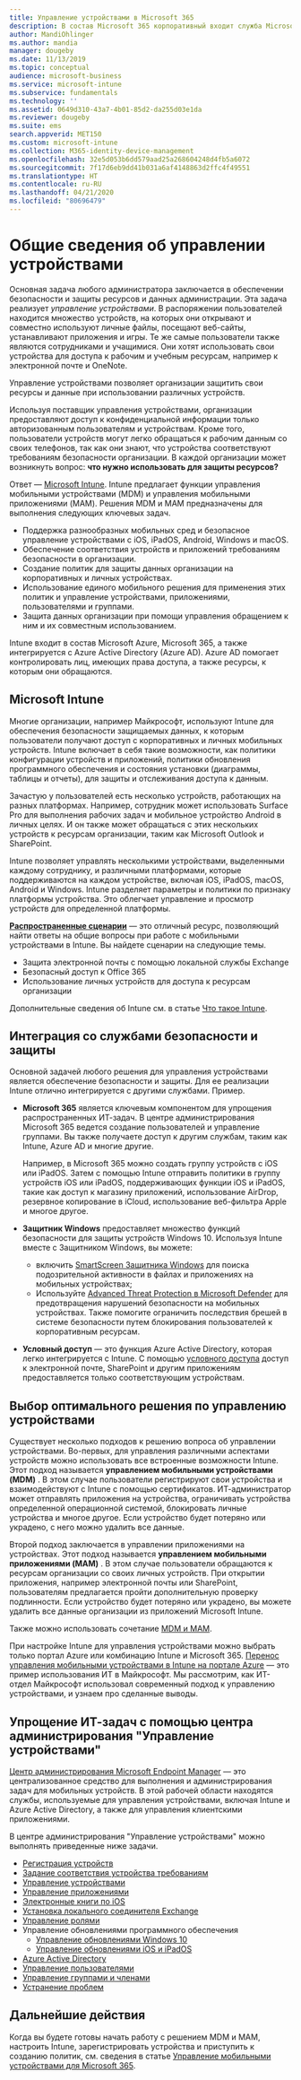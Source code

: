```yaml
---
title: Управление устройствами в Microsoft 365
description: В состав Microsoft 365 корпоративный входит служба Microsoft Intune. Как Intune обеспечивает управление мобильными устройствами и мобильными приложениями для вашей организации? Изучите распространенные сценарии и используйте Intune для развертывания Microsoft 365 в вашей среде.
author: MandiOhlinger
ms.author: mandia
manager: dougeby
ms.date: 11/13/2019
ms.topic: conceptual
audience: microsoft-business
ms.service: microsoft-intune
ms.subservice: fundamentals
ms.technology: ''
ms.assetid: 0649d310-43a7-4b01-85d2-da255d03e1da
ms.reviewer: dougeby
ms.suite: ems
search.appverid: MET150
ms.custom: microsoft-intune
ms.collection: M365-identity-device-management
ms.openlocfilehash: 32e5d053b6dd579aad25a268604248d4fb5a6072
ms.sourcegitcommit: 7f17d6eb9dd41b031a6af4148863d2ffc4f49551
ms.translationtype: HT
ms.contentlocale: ru-RU
ms.lasthandoff: 04/21/2020
ms.locfileid: "80696479"
---
```

# <a name="device-management-overview"></a>Общие сведения об управлении устройствами

Основная задача любого администратора заключается в обеспечении безопасности и защиты ресурсов и данных администрации. Эта задача реализует *управление устройствами*. В распоряжении пользователей находится множество устройств, на которых они открывают и совместно используют личные файлы, посещают веб-сайты, устанавливают приложения и игры. Те же самые пользователи также являются сотрудниками и учащимися. Они хотят использовать свои устройства для доступа к рабочим и учебным ресурсам, например к электронной почте и OneNote.

Управление устройствами позволяет организации защитить свои ресурсы и данные при использовании различных устройств.

Используя поставщик управления устройствами, организации предоставляют доступ к конфиденциальной информации только авторизованным пользователям и устройствам. Кроме того, пользователи устройств могут легко обращаться к рабочим данным со своих телефонов, так как они знают, что устройства соответствуют требованиям безопасности организации. В каждой организации может возникнуть вопрос: **что нужно использовать для защиты ресурсов?**

Ответ — [Microsoft Intune](what-is-intune.md). Intune предлагает функции управления мобильными устройствами (MDM) и управления мобильными приложениями (MAM). Решения MDM и MAM предназначены для выполнения следующих ключевых задач.

- Поддержка разнообразных мобильных сред и безопасное управление устройствами с iOS, iPadOS, Android, Windows и macOS.
- Обеспечение соответствия устройств и приложений требованиям безопасности в организации.
- Создание политик для защиты данных организации на корпоративных и личных устройствах.
- Использование единого мобильного решения для применения этих политик и управление устройствами, приложениями, пользователями и группами.
- Защита данных организации при помощи управления обращением к ним и их совместным использованием.

Intune входит в состав Microsoft Azure, Microsoft 365, а также интегрируется с Azure Active Directory (Azure AD). Azure AD помогает контролировать лиц, имеющих права доступа, а также ресурсы, к которым они обращаются.

## <a name="microsoft-intune"></a>Microsoft Intune

Многие организации, например Майкрософт, используют Intune для обеспечения безопасности защищаемых данных, к которым пользователи получают доступ с корпоративных и личных мобильных устройств. Intune включает в себя такие возможности, как политики конфигурации устройств и приложений, политики обновления программного обеспечения и состояния установки (диаграммы, таблицы и отчеты), для защиты и отслеживания доступа к данным.

Зачастую у пользователей есть несколько устройств, работающих на разных платформах. Например, сотрудник может использовать Surface Pro для выполнения рабочих задач и мобильное устройство Android в личных целях. И он также может обращаться с этих нескольких устройств к ресурсам организации, таким как Microsoft Outlook и SharePoint.

Intune позволяет управлять несколькими устройствами, выделенными каждому сотруднику, и различными платформами, которые поддерживаются на каждом устройстве, включая iOS, iPadOS, macOS, Android и Windows. Intune разделяет параметры и политики по признаку платформы устройства. Это облегчает управление и просмотр устройств для определенной платформы.

**[Распространенные сценарии](common-scenarios.md)** — это отличный ресурс, позволяющий найти ответы на общие вопросы при работе с мобильными устройствами в Intune. Вы найдете сценарии на следующие темы.  

- Защита электронной почты с помощью локальной службы Exchange
- Безопасный доступ к Office 365
- Использование личных устройств для доступа к ресурсам организации

Дополнительные сведения об Intune см. в статье [Что такое Intune](what-is-intune.md).

## <a name="integration-with-secure-and-protect-services"></a>Интеграция со службами безопасности и защиты

Основной задачей любого решения для управления устройствами является обеспечение безопасности и защиты. Для ее реализации Intune отлично интегрируется с другими службами. Пример.

- **Microsoft 365** является ключевым компонентом для упрощения распространенных ИТ-задач. В центре администрирования Microsoft 365 ведется создание пользователей и управление группами. Вы также получаете доступ к другим службам, таким как Intune, Azure AD и многие другие.

  Например, в Microsoft 365 можно создать группу устройств с iOS или iPadOS. Затем с помощью Intune отправить политики в группу устройств iOS или iPadOS, поддерживающих функции iOS и iPadOS, такие как доступ к магазину приложений, использование AirDrop, резервное копирование в iCloud, использование веб-фильтра Apple и многое другое.

- **Защитник Windows** предоставляет множество функций безопасности для защиты устройств Windows 10. Используя Intune вместе с Защитником Windows, вы можете:

  - включить [SmartScreen Защитника Windows](../protect/endpoint-protection-windows-10.md) для поиска подозрительной активности в файлах и приложениях на мобильных устройствах;
  - Используйте [Advanced Threat Protection в Microsoft Defender](../protect/advanced-threat-protection.md) для предотвращения нарушений безопасности на мобильных устройствах. Также помогите ограничить последствия брешей в системе безопасности путем блокирования пользователей к корпоративным ресурсам.

- **Условный доступ** — это функция Azure Active Directory, которая легко интегрируется с Intune. С помощью [условного доступа](../protect/conditional-access.md) доступ к электронной почте, SharePoint и другим приложениям предоставляется только соответствующим устройствам.

## <a name="choose-the-device-management-solution-thats-right-for-you"></a>Выбор оптимального решения по управлению устройствами

Существует несколько подходов к решению вопроса об управлении устройствами. Во-первых, для управления различными аспектами устройств можно использовать все встроенные возможности Intune. Этот подход называется **управлением мобильными устройствами (MDM)** . В этом случае пользователи регистрируют свои устройства и взаимодействуют с Intune с помощью сертификатов. ИТ-администратор может отправлять приложения на устройства, ограничивать устройства определенной операционной системой, блокировать личные устройства и многое другое. Если устройство будет потеряно или украдено, с него можно удалить все данные.

Второй подход заключается в управлении приложениями на устройствах. Этот подход называется **управлением мобильными приложениями (MAM)** . В этом случае пользователи обращаются к ресурсам организации со своих личных устройств. При открытии приложения, например электронной почты или SharePoint, пользователям предлагается пройти дополнительную проверку подлинности. Если устройство будет потеряно или украдено, вы можете удалить все данные организации из приложений Microsoft Intune.

Также можно использовать сочетание [MDM и MAM](byod-technology-decisions.md).

При настройке Intune для управления устройствами можно выбрать только портал Azure или комбинацию Intune и Microsoft 365. [Перенос управления мобильными устройствами в Intune на портале Azure](https://www.microsoft.com/itshowcase/Article/Content/1042/Migrating-mobile-device-management-to-Intune-in-the-Azure-portal) — это пример использования ИТ в Майкрософт. Мы рассмотрим, как ИТ-отдел Майкрософт использовал современный подход к управлению устройствами, и узнаем про сделанные выводы.

## <a name="simplify-it-tasks-using-the-device-management-admin-center"></a>Упрощение ИТ-задач с помощью центра администрирования "Управление устройствами"

[Центр администрирования Microsoft Endpoint Manager](https://go.microsoft.com/fwlink/?linkid=2109431) — это централизованное средство для выполнения и администрирования задач для мобильных устройств. В этой рабочей области находятся службы, используемые для управления устройствами, включая Intune и Azure Active Directory, а также для управления клиентскими приложениями.

В центре администрирования "Управление устройствами" можно выполнять приведенные ниже задачи.

- [Регистрация устройств](../enrollment/device-enrollment.md)
- [Задание соответствия устройства требованиям](../protect/device-compliance-get-started.md)
- [Управление устройствами](../remote-actions/device-management.md)
- [Управление приложениями](../apps/app-management.md)  
- [Электронные книги по iOS](../apps/vpp-ebooks-ios.md)  
- [Установка локального соединителя Exchange](../protect/exchange-connector-install.md)  
- [Управление ролями](role-based-access-control.md)  
- Управление обновлениями программного обеспечения
  - [Управление обновлениями Windows 10](../protect/windows-update-for-business-configure.md)  
  - [Управление обновлениями iOS и iPadOS](../protect/software-updates-ios.md)  
- [Azure Active Directory](https://docs.microsoft.com/azure/active-directory)  
- [Управление пользователями](https://docs.microsoft.com/azure/active-directory/fundamentals/add-users-azure-active-directory)
- [Управление группами и членами](https://docs.microsoft.com/azure/active-directory/fundamentals/active-directory-manage-groups)
- [Устранение проблем](help-desk-operators.md)

## <a name="next-steps"></a>Дальнейшие действия

Когда вы будете готовы начать работу с решением MDM и MAM, настроить Intune, зарегистрировать устройства и приступить к созданию политик, см. сведения в статье [Управление мобильными устройствами для Microsoft 365](https://docs.microsoft.com/microsoft-365/enterprise/mobility-infrastructure).
